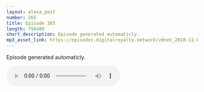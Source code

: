 ```yaml
---
layout: alexa_post
number: 265
title: Episode 265
length: 750489
short_description: Episode generated automaticly.
mp3_asset_link: https://episodes.digitalroyalty.network/zdnet_2018-11-06_01-00-09.mp3
---
```


Episode generated automaticly.

<audio controls>
    <source src="{{ page.mp3_asset_link }}" type="audio/mpeg">
</audio>
